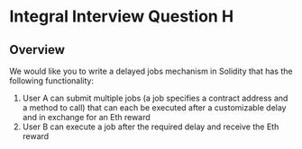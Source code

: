 # Integral Interview Question H

## Overview

We would like you to write a delayed jobs mechanism in Solidity that has the following functionality:

1. User A can submit multiple jobs (a job specifies a contract address and a method to call) that can each be executed after a customizable delay and in exchange for an Eth reward
2. User B can execute a job after the required delay and receive the Eth reward
